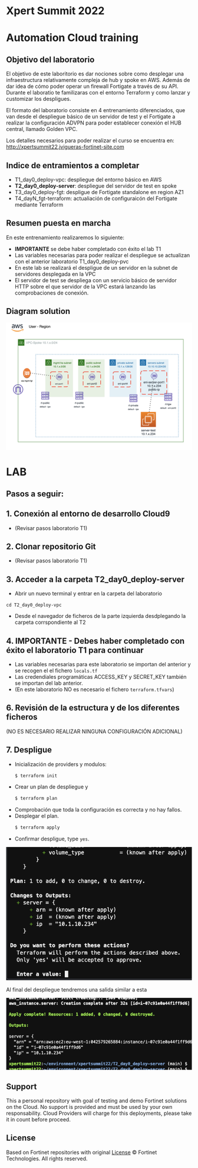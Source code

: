 # Xpert Summit 2022
# Automation Cloud training
## Objetivo del laboratorio
El objetivo de este laboritorio es dar nociones sobre como desplegar una infraestructura relativamente compleja de hub y spoke en AWS. Además de dar idea de cómo poder operar un firewall Fortigate a través de su API. Durante el laboratio te familizaras con el entorno Terraform y como lanzar y customizar los despligues. 

El formato del laboratorio consiste en 4 entrenamiento diferenciados, que van desde el despliegue básico de un servidor de test y el Fortigate a realizar la configuración ADVPN para poder establecer conexión el HUB central, llamado Golden VPC. 

Los detalles necesarios para poder realizar el curso se encuentra en: 
http://xpertsummit22.jvigueras-fortinet-site.com

## Indice de entramientos a completar
* T1_day0_deploy-vpc: despliegue del entorno básico en AWS
* **T2_day0_deploy-server**: despliegue del servidor de test en spoke
* T3_day0_deploy-fgt: despligue de Fortigate standalone en region AZ1
* T4_dayN_fgt-terraform: actualiación de configuraicón del Fortigate mediante Terraform

## Resumen puesta en marcha

En este entrenamiento realizaremos lo siguiente:
- **IMPORTANTE** se debe haber completado con éxito el lab T1 
- Las variables necesarias para poder realizar el despliegue se actualizan con el anterior laboratorio T1_day0_deploy-pvc
- En este lab se realizará el despligue de un servidor en la subnet de servidores desplegada en la VPC
- El servidor de test se despliega con un servicio básico de servidor HTTP sobre el que servidor de la VPC estará lanzando las comprobaciones de conexión.


## Diagram solution

![architecture overview](./images/image0.png)


# LAB
## Pasos a seguir:

## 1. Conexión al entorno de desarrollo Cloud9
- (Revisar pasos laboratorio T1)

## 2. Clonar repositorio Git
- (Revisar pasos laboratorio T1)

## 3.  Acceder a la carpeta T2_day0_deploy-server
- Abrir un nuevo terminal y entrar en la carpeta del laboratorio
```
cd T2_day0_deploy-vpc
```
- Desde el navegador de ficheros de la parte izquierda desdplegando la carpeta corrspondiente al T2

## 4. **IMPORTANTE** - Debes haber completado con éxito el laboratorio T1 para continuar
- Las variables necesarias para este laboratorio se importan del anterior y se recogen el el fichero `locals.tf`
- Las credendiales programáticas ACCESS_KEY y SECRET_KEY también se importan del lab anterior.
- (En este laboratorio NO es necesario el fichero `terraform.tfvars`)

## 6. Revisión de la estructura y de los diferentes ficheros
(NO ES NECESARIO REALIZAR NINGUNA CONFIGURACIÓN ADICIONAL)

## 7. **Despligue** 

* Inicialización de providers y modulos:
  ```sh
  $ terraform init
  ```
* Crear un plan de despliegue y 
  ```sh
  $ terraform plan
  ```
* Comprobación que toda la configuración es correcta y no hay fallos.
* Desplegar el plan.
  ```sh
  $ terraform apply
  ```
* Confirmar despligue, type `yes`.

![terraform apply](./images/image7-1.png)

Al final del despliegue tendremos una salida similar a esta

![terraform apply](./images/image7-2.png)

## Support
This a personal repository with goal of testing and demo Fortinet solutions on the Cloud. No support is provided and must be used by your own responsability. Cloud Providers will charge for this deployments, please take it in count before proceed.

## License
Based on Fortinet repositories with original [License](https://github.com/fortinet/fortigate-terraform-deploy/blob/master/LICENSE) © Fortinet Technologies. All rights reserved.


